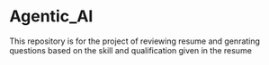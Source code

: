 # Agentic_AI
This repository is for the project of reviewing resume and genrating questions based on the skill and qualification given in the resume
